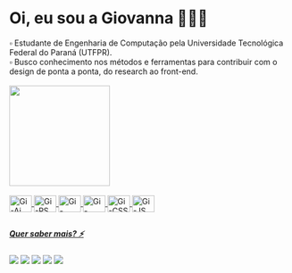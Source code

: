 <h1> Oi, eu sou a Giovanna 👩🏻‍💻</h1>
  
 <body>▫️ Estudante de Engenharia de Computação pela Universidade Tecnológica Federal do Paraná (UTFPR).<br>
▫️ Busco conhecimento nos métodos e ferramentas para contribuir com o design de ponta a ponta, do research ao front-end. 
</body>
 <br><br>

 <div>
  <a href="https://github.com/giovannakodama">
  <img height="180em" src="https://github-readme-stats.vercel.app/api?username=giovannakodama&show_icons=true&theme=tokyonight&include_all_commits=true&count_private=true"/>
  <!-- <img height="180em" src="https://github-readme-stats.vercel.app/api/top-langs/?username=giovannakodama&layout=compact&langs_count=7&theme=tokyonight"/>
</div> -->

<div style="display: inline_block"><br>
  <img align="center" alt="Gi-Ai" height="30" width="40" src="https://cdn.jsdelivr.net/gh/devicons/devicon/icons/illustrator/illustrator-plain.svg">
  <img align="center" alt="Gi-PS" height="30" width="40" src="https://cdn.jsdelivr.net/gh/devicons/devicon/icons/photoshop/photoshop-plain.svg">
  <img align="center" alt="Gi-Figma" height="30" width="40" src="https://cdn.jsdelivr.net/gh/devicons/devicon/icons/figma/figma-original.svg"">
  <img align="center" alt="Gi-HTML" height="30" width="40" src="https://cdn.jsdelivr.net/gh/devicons/devicon/icons/html5/html5-original.svg">
  <img align="center" alt="Gi-CSS" height="30" width="40" src="https://cdn.jsdelivr.net/gh/devicons/devicon/icons/css3/css3-original.svg">
  <img align="center" alt="Gi-JS" height="30" width="40" src="https://cdn.jsdelivr.net/gh/devicons/devicon/icons/javascript/javascript-original.svg">
</div>
  
  ##
                                                                                                                                                    
<div>                                                                                                                                                       <h5>Quer saber mais? ⚡️</h5>                                                                                                                                                                                                                                                                                                        </div>
                                                                                                                                                   
<div>                                                                                                                                              
  <a href="https://www.behance.net/giovannkodama" target="_blank"><img src="https://img.icons8.com/color/48/26e07f/behance.png"/></a>
  <a href="https://www.linkedin.com/in/giovannakodama/" target="_blank"><img src="https://img.icons8.com/fluency/48/26e07f/linkedin.png"/></a>
 	<a href="https://www.instagram.com/gio.criativa" target="_blank"><img src="https://img.icons8.com/fluency/48/26e07f/instagram-new.png"/></a>
  <a href="mailto:giovannakodamar@gmail.com" target="_blank"><img src="https://img.icons8.com/color/48/26e07f/gmail--v1.png"/></a> 
  <a href = "https://open.spotify.com/user/gkodamaa"><img src="https://img.icons8.com/fluency/48/26e07f/spotify.png"></a>
 
</div>
